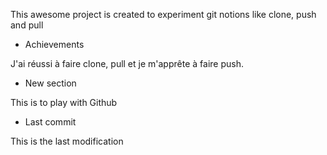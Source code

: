 ﻿This awesome project is created to experiment git notions like clone, push and pull


* Achievements

J'ai réussi à faire clone, pull et je m'apprête à faire push.

* New section

This is to play with Github  


* Last commit 

This is the last modification